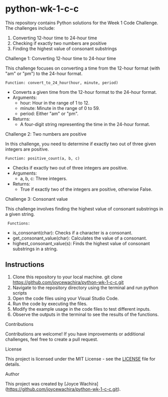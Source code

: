 # python-wk-1-c-c
This repository contains Python solutions for the Week 1 Code Challenge. The challenges include:

1. Converting 12-hour time to 24-hour time
2. Checking if exactly two numbers are positive
3. Finding the highest value of consonant substrings

Challenge 1: Converting 12-hour time to 24-hour time

This challenge focuses on converting a time from the 12-hour format (with "am" or "pm") to the 24-hour format.

    Function: convert_to_24_hour(hour, minute, period)

- Converts a given time from the 12-hour format to the 24-hour format.
- Arguments:
  - hour: Hour in the range of 1 to 12.
  - minute: Minute in the range of 0 to 59.
  - period: Either "am" or "pm".
- Returns:
  - A four-digit string representing the time in the 24-hour format.

Challenge 2: Two numbers are positive

In this challenge, you need to determine if exactly two out of three given integers are positive.

    Function: positive_count(a, b, c)

- Checks if exactly two out of three integers are positive.
- Arguments:
  - a, b, c: Three integers.
- Returns:
  - True if exactly two of the integers are positive, otherwise False.

Challenge 3: Consonant value

This challenge involves finding the highest value of consonant substrings in a given string.

     Functions:
- is_consonant(char): Checks if a character is a consonant.
- get_consonant_value(char): Calculates the value of a consonant.
- highest_consonant_value(s): Finds the highest value of consonant substrings in a string.

## Instructions

1. Clone this repository to your local machine. 
    git clone https://github.com/joycewachira/python-wk-1-c-c.git
2. Navigate to the repository directory using the terminal and run python scripts
3. Open the code files using your Visual Studio Code.
4. Run the code by executing the files.
5. Modify the example usage in the code files to test different inputs.
6. Observe the outputs in the terminal to see the results of the functions.


Contributions

Contributions are welcome! If you have improvements or additional challenges, feel free to create a pull request.

License

This project is licensed under the MIT License - see the [LICENSE](LICENSE) file for details. 

Author

This project was created by
 [Joyce Wachira]
 (https://github.com/joycewachira/python-wk-1-c-c.git).


